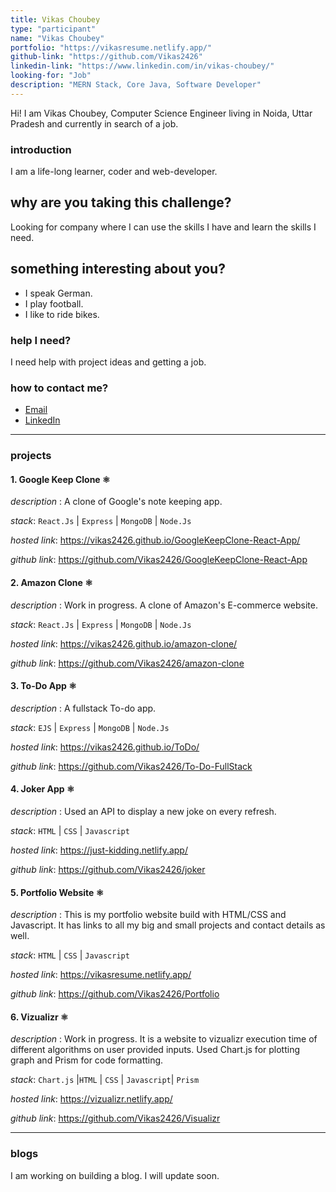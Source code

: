 ```yaml
---
title: Vikas Choubey
type: "participant"
name: "Vikas Choubey"
portfolio: "https://vikasresume.netlify.app/"
github-link: "https://github.com/Vikas2426"
linkedin-link: "https://www.linkedin.com/in/vikas-choubey/"
looking-for: "Job"
description: "MERN Stack, Core Java, Software Developer"
---
```


Hi! I am Vikas Choubey, Computer Science Engineer living in Noida, Uttar Pradesh and currently in search of a job.

### introduction

I am a life-long learner, coder and web-developer.

## why are you taking this challenge?

Looking for company where I can use the skills I have and learn the skills I need.

## something interesting about you?

- I speak German.
- I play football.
- I like to ride bikes.

### help I need?

I need help with project ideas and getting a job.

### how to contact me?

- [Email](vikas.cby@gmail.com)
- [LinkedIn](https://www.linkedin.com/in/vikas-choubey/)

---

### projects

#### 1. **Google Keep Clone** ⚛

_description_ : A clone of Google's note keeping app.

_stack_: `React.Js` | `Express` | `MongoDB` | `Node.Js`

_hosted link_: https://vikas2426.github.io/GoogleKeepClone-React-App/

_github link_: https://github.com/Vikas2426/GoogleKeepClone-React-App

#### 2. **Amazon Clone** ⚛

_description_ : Work in progress. A clone of Amazon's E-commerce website.

_stack_: `React.Js` | `Express` | `MongoDB` | `Node.Js`

_hosted link_: https://vikas2426.github.io/amazon-clone/

_github link_: https://github.com/Vikas2426/amazon-clone

#### 3. **To-Do App** ⚛

_description_ : A fullstack To-do app.

_stack_: `EJS` | `Express` | `MongoDB` | `Node.Js`

_hosted link_: https://vikas2426.github.io/ToDo/

_github link_: https://github.com/Vikas2426/To-Do-FullStack

#### 4. **Joker App** ⚛

_description_ : Used an API to display a new joke on every refresh.

_stack_: `HTML` | `CSS` | `Javascript`

_hosted link_: https://just-kidding.netlify.app/

_github link_: https://github.com/Vikas2426/joker

#### 5. **Portfolio Website** ⚛

_description_ : This is my portfolio website build with HTML/CSS and Javascript. It has links to all my big and small projects and contact details as well.

_stack_: `HTML` | `CSS` | `Javascript`

_hosted link_: https://vikasresume.netlify.app/

_github link_: https://github.com/Vikas2426/Portfolio

#### 6. **Vizualizr** ⚛

_description_ : Work in progress. It is a website to vizualizr execution time of different algorithms on user provided inputs. Used Chart.js for plotting graph and Prism for code formatting.

_stack_: `Chart.js` |`HTML` | `CSS` | `Javascript`| `Prism`

_hosted link_: https://vizualizr.netlify.app/

_github link_: https://github.com/Vikas2426/Visualizr

---

### blogs

I am working on building a blog. I will update soon.
